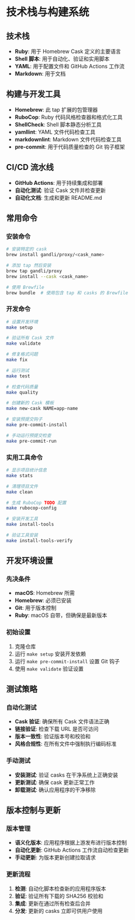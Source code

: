 # 技术栈与构建系统

## 技术栈

- **Ruby**: 用于 Homebrew Cask 定义的主要语言
- **Shell 脚本**: 用于自动化、验证和实用脚本
- **YAML**: 用于配置文件和 GitHub Actions 工作流
- **Markdown**: 用于文档

## 构建与开发工具

- **Homebrew**: 此 tap 扩展的包管理器
- **RuboCop**: Ruby 代码风格检查器和格式化工具
- **ShellCheck**: Shell 脚本静态分析工具
- **yamllint**: YAML 文件代码检查工具
- **markdownlint**: Markdown 文件代码检查工具
- **pre-commit**: 用于代码质量检查的 Git 钩子框架

## CI/CD 流水线

- **GitHub Actions**: 用于持续集成和部署
- **自动化测试**: 验证 Cask 文件并检查更新
- **自动化文档**: 生成和更新 README.md

## 常用命令

### 安装命令

```bash
# 安装特定的 cask
brew install gandli/proxy/<cask_name>

# 添加 tap 然后安装
brew tap gandli/proxy
brew install --cask <cask_name>

# 使用 Brewfile
brew bundle  # 使用包含 tap 和 casks 的 Brewfile
```

### 开发命令

```bash
# 设置开发环境
make setup

# 验证所有 Cask 文件
make validate

# 修复格式问题
make fix

# 运行测试
make test

# 检查代码质量
make quality

# 创建新的 Cask 模板
make new-cask NAME=app-name

# 安装预提交钩子
make pre-commit-install

# 手动运行预提交检查
make pre-commit-run
```

### 实用工具命令

```bash
# 显示项目统计信息
make stats

# 清理项目文件
make clean

# 生成 RuboCop TODO 配置
make rubocop-config

# 安装开发工具
make install-tools

# 验证工具安装
make install-tools-verify
```

## 开发环境设置

### 先决条件

- **macOS**: Homebrew 所需
- **Homebrew**: 必须已安装
- **Git**: 用于版本控制
- **Ruby**: macOS 自带，但确保是最新版本

### 初始设置

1. 克隆仓库
2. 运行 `make setup` 安装开发依赖
3. 运行 `make pre-commit-install` 设置 Git 钩子
4. 使用 `make validate` 验证设置

## 测试策略

### 自动化测试

- **Cask 验证**: 确保所有 Cask 文件语法正确
- **链接验证**: 检查下载 URL 是否可访问
- **版本一致性**: 验证版本号和校验和
- **风格合规性**: 在所有文件中强制执行编码标准

### 手动测试

- **安装测试**: 验证 casks 在干净系统上正确安装
- **更新测试**: 确保 cask 更新正常工作
- **卸载测试**: 确认应用程序的干净移除

## 版本控制与更新

### 版本管理

- **语义化版本**: 应用程序根据上游发布进行版本控制
- **自动化更新**: GitHub Actions 工作流自动检查更新
- **手动更新**: 为版本更新创建拉取请求

### 更新流程

1. **检测**: 自动化脚本检查新的应用程序版本
2. **验证**: 验证所有下载的 SHA256 校验和
3. **集成**: 更新在通过所有检查后合并
4. **分发**: 更新的 casks 立即可供用户使用
